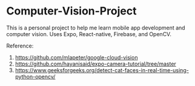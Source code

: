 # Computer-Vision-Project
This is a personal project to help me learn mobile app development and computer vision.
Uses Expo, React-native, Firebase, and OpenCV.

Reference:<br>
1. https://github.com/mlapeter/google-cloud-vision
2. https://github.com/hayanisaid/expo-camera-tutorial/tree/master
3. https://www.geeksforgeeks.org/detect-cat-faces-in-real-time-using-python-opencv/